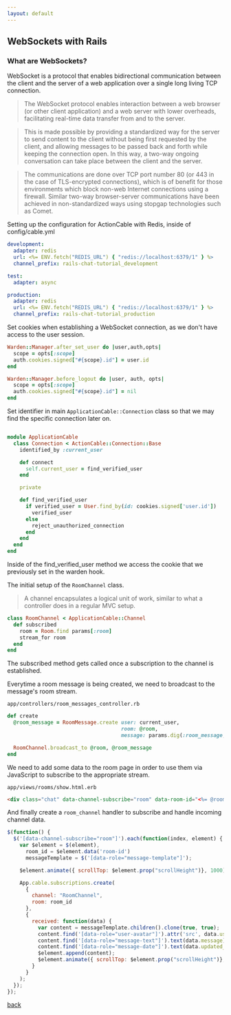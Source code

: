 ```yaml
---
layout: default
---
```


## WebSockets with Rails

### What are WebSockets?

WebSocket is a protocol that enables bidirectional communication between the client and the server of a web application over a single long living TCP connection.

>The WebSocket protocol enables interaction between a web browser (or other client application) and a web server with lower overheads, facilitating real-time data transfer from and to the server.

>This is made possible by providing a standardized way for the server to send content to the client without being first requested by the client, and allowing messages to be passed back and forth while keeping the connection open. In this way, a two-way ongoing conversation can take place between the client and the server.

>The communications are done over TCP port number 80 (or 443 in the case of TLS-encrypted connections), which is of benefit for those environments which block non-web Internet connections using a firewall. Similar two-way browser-server communications have been achieved in non-standardized ways using stopgap technologies such as Comet.

Setting up the configuration for ActionCable with Redis, inside of config/cable.yml

```yaml
development:
  adapter: redis
  url: <%= ENV.fetch("REDIS_URL") { "redis://localhost:6379/1" } %>
  channel_prefix: rails-chat-tutorial_development

test:
  adapter: async

production:
  adapter: redis
  url: <%= ENV.fetch("REDIS_URL") { "redis://localhost:6379/1" } %>
  channel_prefix: rails-chat-tutorial_production
```

Set cookies when establishing a WebSocket connection, as we don't have access to the user session.

```ruby
Warden::Manager.after_set_user do |user,auth,opts|
  scope = opts[:scope]
  auth.cookies.signed["#{scope}.id"] = user.id
end

Warden::Manager.before_logout do |user, auth, opts|
  scope = opts[:scope]
  auth.cookies.signed["#{scope}.id"] = nil
end
```

Set identifier in main ```ApplicationCable::Connection``` class so that we may find the specific connection later on.

```ruby

module ApplicationCable
  class Connection < ActionCable::Connection::Base
    identified_by :current_user

    def connect
      self.current_user = find_verified_user
    end

    private

    def find_verified_user
      if verified_user = User.find_by(id: cookies.signed['user.id'])
        verified_user
      else
        reject_unauthorized_connection
      end
    end
  end
end
```

Inside of the find_verified_user method we access the cookie that we previously set in the warden hook.

The initial setup of the `RoomChannel` class.

> A channel encapsulates a logical unit of work, similar to what a controller does in a regular MVC setup.

```ruby
class RoomChannel < ApplicationCable::Channel
  def subscribed
    room = Room.find params[:room]
    stream_for room
  end
end
```

The subscribed method gets called once a subscription to the channel is established.

Everytime a room message is being created, we need to broadcast to the message's room stream.

`app/controllers/room_messages_controller.rb`

```ruby
def create
  @room_message = RoomMessage.create user: current_user,
                                     room: @room,
                                     message: params.dig(:room_message, :message)

  RoomChannel.broadcast_to @room, @room_message
end
```

We need to add some data to the room page in order to use them via JavaScript to subscribe to the appropriate stream.

`app/views/rooms/show.html.erb`

```html
<div class="chat" data-channel-subscribe="room" data-room-id="<%= @room.id %>">
```

And finally create a `room_channel` handler to subscribe and handle incoming channel data.

```js
$(function() {
  $('[data-channel-subscribe="room"]').each(function(index, element) {
    var $element = $(element),
      room_id = $element.data('room-id')
      messageTemplate = $('[data-role="message-template"]');

    $element.animate({ scrollTop: $element.prop("scrollHeight")}, 1000)

    App.cable.subscriptions.create(
      {
        channel: "RoomChannel",
        room: room_id
      },
      {
        received: function(data) {
          var content = messageTemplate.children().clone(true, true);
          content.find('[data-role="user-avatar"]').attr('src', data.user_avatar_url);
          content.find('[data-role="message-text"]').text(data.message);
          content.find('[data-role="message-date"]').text(data.updated_at);
          $element.append(content);
          $element.animate({ scrollTop: $element.prop("scrollHeight")}, 1000);
        }
      }
    );
  });
});

```

[back](./)
